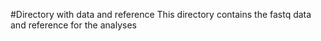 #Directory with data and reference
This directory contains the fastq data and reference for the analyses
